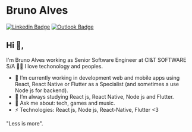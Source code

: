 # Bruno Alves
[![Linkedin Badge](https://img.shields.io/badge/-brunoalves-blue?style=flat-square&logo=Linkedin&logoColor=white&link=https://www.linkedin.com/in/bruno-alves-535292149/)](https://www.linkedin.com/in/bruno-alves-535292149/)
[![Outlook Badge](https://img.shields.io/badge/-bruunofernandz9@gmail.com-c14438?style=flat-square&logo=Gmail&logoColor=white&link=mailto:bruno.costa36@fatec.sp.gov.br)](mailto:bruno.costa36@fatec.sp.gov.br)
## Hi 👋, 
I'm Bruno Alves working as Senior Software Engineer at CI&T SOFTWARE S/A 👨‍💻 I love techonology and peoples.

- 🔭 I’m currently working in development web and mobile apps using React, React Native or Flutter as a Specialist (and sometimes a use Node js for backend).
- 🌱 I’m always studying React js, React Native, Node js and Flutter.
- 💬 Ask me about: tech, games and music.
-  ⚡ Technologies: React js, Node js, React-Native, Flutter <3

  "Less is more".
